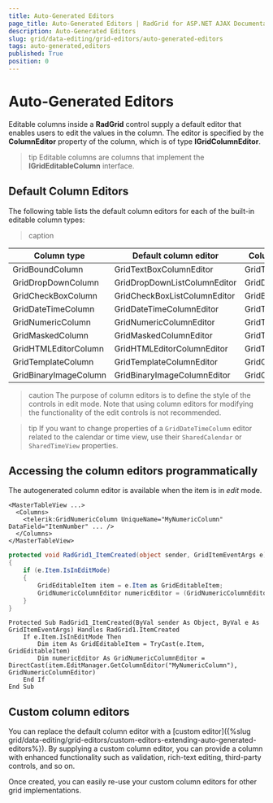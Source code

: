 ```yaml
---
title: Auto-Generated Editors
page_title: Auto-Generated Editors | RadGrid for ASP.NET AJAX Documentation
description: Auto-Generated Editors
slug: grid/data-editing/grid-editors/auto-generated-editors
tags: auto-generated,editors
published: True
position: 0
---
```


# Auto-Generated Editors



Editable columns inside a **RadGrid** control supply a default editor that enables users to edit the values in the column. The editor is specified by the **ColumnEditor** property of the column, which is of type **IGridColumnEditor**.

>tip Editable columns are columns that implement the **IGridEditableColumn** interface.
>


## Default Column Editors

The following table lists the default column editors for each of the built-in editable column types:

>caption  

| Column type | Default column editor | Column editor base class |
| ------ | ------ | ------ |
|GridBoundColumn|GridTextBoxColumnEditor|GridTextColumnEditor|
|GridDropDownColumn|GridDropDownListColumnEditor|GridDropDownColumnEditor|
|GridCheckBoxColumn|GridCheckBoxListColumnEditor|GridBoolColumnEditor|
|GridDateTimeColumn|GridDateTimeColumnEditor|GridTextColumnEditor|
|GridNumericColumn|GridNumericColumnEditor|GridTextColumnEditor|
|GridMaskedColumn|GridMaskedColumnEditor|GridTextColumnEditor|
|GridHTMLEditorColumn|GridHTMLEditorColumnEditor|GridTextColumnEditor|
|GridTemplateColumn|GridTemplateColumnEditor|GridColumnEditorBase|
|GridBinaryImageColumn|GridBinaryImageColumnEditor|GridColumnEditorBase|


>caution The purpose of column editors is to define the style of the controls in edit mode. Note that using column editors for modifying the functionality of the edit controls is not recommended.
>

>tip If you want to change properties of a `GridDateTimeColumn` editor related to the calendar or time view, use their `SharedCalendar` or `SharedTimeView` properties.

## Accessing the column editors programmatically

The autogenerated column editor is available when the item is in *edit* mode.



````ASP.NET
<MasterTableView ...>
  <Columns>
    <telerik:GridNumericColumn UniqueName="MyNumericColumn" DataField="ItemNumber" ... />
  </Columns>
</MasterTableView>			
````
````C#
protected void RadGrid1_ItemCreated(object sender, GridItemEventArgs e)
{
    if (e.Item.IsInEditMode)
    {
        GridEditableItem item = e.Item as GridEditableItem;
        GridNumericColumnEditor numericEditor = (GridNumericColumnEditor)item.EditManager.GetColumnEditor("MyNumericColumn");
    }
}
````
````VB
Protected Sub RadGrid1_ItemCreated(ByVal sender As Object, ByVal e As GridItemEventArgs) Handles RadGrid1.ItemCreated
    If e.Item.IsInEditMode Then
        Dim item As GridEditableItem = TryCast(e.Item, GridEditableItem)
        Dim numericEditor As GridNumericColumnEditor = DirectCast(item.EditManager.GetColumnEditor("MyNumericColumn"), GridNumericColumnEditor)
    End If
End Sub
````


## Custom column editors

You can replace the default column editor with a [custom editor]({%slug grid/data-editing/grid-editors/custom-editors-extending-auto-generated-editors%}). By supplying a custom column editor, you can provide a column with enhanced functionality such as validation, rich-text editing, third-party controls, and so on.

Once created, you can easily re-use your custom column editors for other grid implementations.
